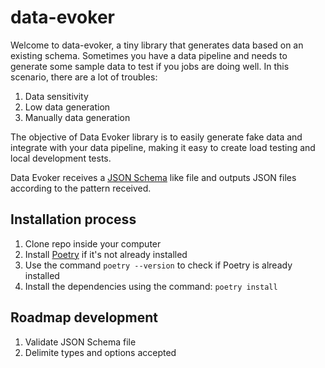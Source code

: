 # data-evoker

Welcome to data-evoker, a tiny library that generates data based on an existing schema. Sometimes you have a data pipeline and needs to generate some sample data to test if you jobs are doing well.
In this scenario, there are a lot of troubles:

1. Data sensitivity
2. Low data generation
3. Manually data generation

The objective of Data Evoker library is to easily generate fake data and integrate with your data pipeline, making it easy to create load testing and local development tests.

Data Evoker receives a [JSON Schema](https://json-schema.org) like file and outputs JSON files according to the pattern received.

## Installation process

1. Clone repo inside your computer
2. Install [Poetry](https://python-poetry.org) if it's not already installed
3. Use the command `poetry --version` to check if Poetry is already installed
4. Install the dependencies using the command: `poetry install`

## Roadmap development

1. Validate JSON Schema file
2. Delimite types and options accepted